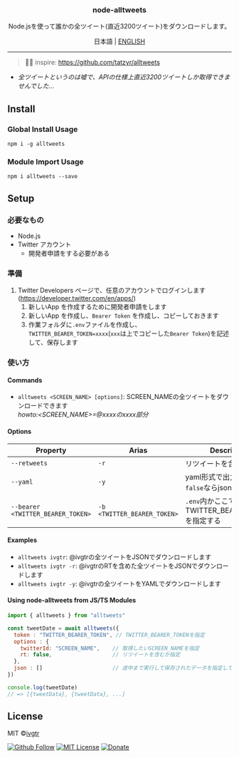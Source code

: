 <div align="center">
  <h3 align="center">node-alltweets</h3>
  <p align="center">Node.jsを使って誰かの全ツイート(直近3200ツイート)をダウンロードします。</p>
  <p>日本語 | <a href="https://github.com/ivgtr/node-alltweets/blob/master/docs/README_EN.md" >ENGLISH</a></p>
</div>

---

> 📌✨ inspire: https://github.com/tatzyr/alltweets

- _全ツイートというのは嘘で、APIの仕様上直近3200ツイートしか取得できませんでした..._  

## Install
### Global Install Usage
```shell
npm i -g alltweets
```
### Module Import Usage
```shell
npm i alltweets --save
```

## Setup
### 必要なもの
- Node.js
- Twitter アカウント
   - 開発者申請をする必要がある

### 準備
1. Twitter Developers ページで、任意のアカウントでログインします (https://developer.twitter.com/en/apps/)
   1. 新しいApp を作成するために開発者申請をします
   1. 新しいApp を作成し、`Bearer Token` を作成し、コピーしておきます
   1. 作業フォルダに`.env`ファイルを作成し、`TWITTER_BEARER_TOKEN=xxxx`(`xxx`は上でコピーした`Bearer Token`)を記述して、保存します

### 使い方
#### Commands
- `alltweets <SCREEN_NAME> [options]`: SCREEN_NAMEの全ツイートをダウンロードできます  
_howto:<SCREEN_NAME>=@xxxxのxxxx部分_

#### Options
| Property                          | Arias                       | Description                                    | Type      | Required |  Default |
| --------------------------------- | --------------------------- | ---------------------------------------------- | --------- | -------- |  ------- |
| `--retweets`                      | `-r`                        | リツイートを含むか                             | `boolean` | no       |  `false` |
| `--yaml`                          | `-y`                        | yaml形式で出力するか、`false`ならjson形式      | `boolean` | no       |  `false` |
| `--bearer <TWITTER_BEARER_TOKEN>` | `-b <TWITTER_BEARER_TOKEN>` | `.env`内かここでTWITTER_BEARER_TOKENを指定する | `string`  | no       |  `''`    |

#### Examples
- `alltweets ivgtr`: @ivgtrの全ツイートをJSONでダウンロードします
- `alltweets ivgtr -r`: @ivgtrのRTを含めた全ツイートをJSONでダウンロードします
- `alltweets ivgtr -y`: @ivgtrの全ツイートをYAMLでダウンロードします

#### Using node-alltweets from JS/TS Modules
```js
import { alltweets } from "alltweets"

const tweetDate = await alltweets({
  token : "TWITTER_BEARER_TOKEN", // TWITTER_BEARER_TOKENを指定
  options : {
    twitterId: "SCREEN_NAME",    // 取得したいSCREEN_NAMEを指定
    rt: false,                   // リツイートを含むか指定
  },
  json : []                      // 途中まで実行して保存されたデータを指定してもいいし、しなくてもいい
})

console.log(tweetDate)
// => [{tweetData}, {tweetData}, ...]
```


## License
MIT ©[ivgtr](https://github.com/ivgtr)

[![Github Follow](https://img.shields.io/github/followers/ivgtr?style=social)](https://github.com/ivgtr) [![MIT License](http://img.shields.io/badge/license-MIT-blue.svg?style=flat)](LICENSE) [![Donate](https://img.shields.io/badge/%EF%BC%84-support-green.svg?style=flat-square)](https://www.buymeacoffee.com/ivgtr)  
